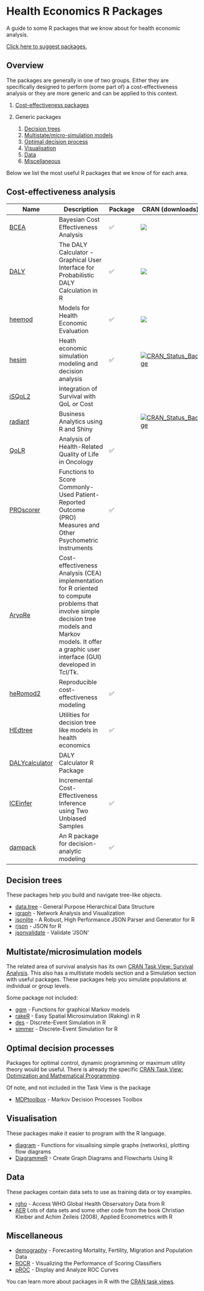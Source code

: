 
Health Economics R Packages
===========================

A guide to some R packages that we know about for health economic analysis.

[Click here to suggest packages.](https://github.com/n8thangreen/health_economics_R_packages/issues)

Overview
--------

The packages are generally in one of two groups. Either they are specifically designed to perform (some part of) a cost-effectiveness analysis or they are more generic and can be applied to this context.

1.  [Cost-effectiveness packages](#cost-effectiveness-analysis)

1.  Generic packages
    1.  [Decision trees](#decision-trees) 
    2.  [Multistate/micro-simulation models](#multistatemicrosimulation-models)
    3.  [Optimal decision process](#optimal-decision-processes)
    4.  [Visualisation](#visualisation)
    5.  [Data](#data)
    6.  [Miscellaneous](#miscellaneous)

Below we list the most useful R packages that we know of for each area.


Cost-effectiveness analysis
---------------------------

| Name | Description | Package | CRAN (downloads) |
|------|-------------|---------|----------------|
| [BCEA](https://cran.r-project.org/web/packages/BCEA/index.html) | Bayesian Cost Effectiveness Analysis | :white_check_mark: |![](https://www.r-pkg.org/badges/version/BCEA) |
| [DALY](https://cran.r-project.org/web/packages/DALY/index.html) | The DALY Calculator - Graphical User Interface for Probabilistic DALY Calculation in R | :white_check_mark: | ![](https://www.r-pkg.org/badges/version/DALY) |
| [heemod](https://cran.r-project.org/web/packages/heemod/index.html) | Models for Health Economic Evaluation | :white_check_mark: | ![](http://www.r-pkg.org/badges/version/heemod) |
| [hesim](http://innovationvalueinitiative.github.io/hesim/) | Heath economic simulation modeling and decision analysis | :white_check_mark: | [![CRAN_Status_Badge](https://www.r-pkg.org/badges/version/hesim)](https://cran.r-project.org/package=hesim) |
| [iSQoL2](http://sites.stat.sinica.edu.tw/isqol/) | Integration of Survival with QoL or Cost | | |
| [radiant](http://vnijs.github.io/radiant/) | Business Analytics using R and Shiny | | [![CRAN\_Status\_Badge](http://www.r-pkg.org/badges/version/radiant)](https://CRAN.R-project.org/package=radiant) |
| [QoLR](https://cran.r-project.org/web/packages/QoLR/index.html) | Analysis of Health-Related Quality of Life in Oncology | :white_check_mark: | |
| [PROscorer](https://cran.rstudio.com/web/packages/PROscorer/index.html) | Functions to Score Commonly-Used Patient-Reported Outcome (PRO) Measures and Other Psychometric Instruments | :white_check_mark: | |
| [ArvoRe](http://arvore.r-forge.r-project.org/) | Cost-effectiveness Analysis (CEA) implementation for R oriented to compute problems that involve simple decision tree models and Markov models. It offer a graphic user interface (GUI) developed in Tcl/Tk. | | |
| [heRomod2](https://github.com/jrdnmdhl/heRomod2) | Reproducible cost-effectiveness modeling | :white_check_mark: | |
| [HEdtree](https://github.com/petedodd/HEdtree) | Utilities for decision tree like models in health economics | :white_check_mark: | |
| [DALYcalculator](https://github.com/TuftsCEVR/DALYcalculator) | DALY Calculator R Package | | |
| [ICEinfer](https://cran.r-project.org/web/packages/ICEinfer/index.html) | Incremental Cost-Effectiveness Inference using Two Unbiased Samples | :white_check_mark: | |
| [dampack](https://github.com/feralaes/dampack) | An R package for decision-analytic modeling | :white_check_mark: | |


Decision trees
--------------

These packages help you build and navigate tree-like objects.

-   [data.tree](https://cran.r-project.org/web/packages/data.tree/index.html) - General Purpose Hierarchical Data Structure
-   [igraph](https://cran.r-project.org/web/packages/igraph/index.html) - Network Analysis and Visualization
-   [jsonlite](https://cran.r-project.org/web/packages/jsonlite/index.html) - A Robust, High Performance JSON Parser and Generator for R
-   [rjson](https://cran.r-project.org/web/packages/rjson/index.html) - JSON for R
-   [jsonvalidate](https://github.com/hadley/dplyr) - Validate 'JSON'


Multistate/microsimulation models
----------------------------------

The related area of survival analysis has its own [CRAN Task View: Survival Analysis](https://cran.r-project.org/web/views/Survival.html).
This also has a multistate models section and a Simulation section with useful packages.
These packages help you simulate populations at individual or group levels.

Some package not included:

-   [ggm](https://cran.r-project.org/web/packages/ggm/index.html) - Functions for graphical Markov models
-   [rakeR](https://cran.r-project.org/web/packages/rakeR/index.html) - Easy Spatial Microsimulation (Raking) in R
-   [des](https://github.com/matloff/des) - Discrete-Event Simulation in R
-   [simmer](https://github.com/r-simmer/simmer) - Discrete-Event Simulation for R


Optimal decision processes
--------------------------

Packages for optimal control, dynamic programming or maximum utility theory would be useful. There is already the specific [CRAN Task View: Optimization and Mathematical Programming](https://cran.r-project.org/web/views/Optimization.html).

Of note, and not included in the Task View is the package

-   [MDPtoolbox](https://cran.r-project.org/web/packages/MDPtoolbox/index.html) - Markov Decision Processes Toolbox


Visualisation
-------------

These packages make it easier to program with the R language.

-   [diagram](https://cran.r-project.org/web/packages/diagram/index.html) - Functions for visualising simple graphs (networks), plotting flow diagrams
-   [DiagrammeR](https://cran.r-project.org/web/packages/DiagrammeR/index.html) - Create Graph Diagrams and Flowcharts Using R


Data
----

These packages contain data sets to use as training data or toy examples.

-   [rgho](https://github.com/hadley/babynames) - Access WHO Global Health Observatory Data from R
-   [AER](https://cran.r-project.org/web/packages/AER/index.html) Lots of data sets and some other code from the book Christian Kleiber and Achim Zeileis (2008), Applied Econometrics with R


Miscellaneous
-------------

- [demography](https://www.rdocumentation.org/packages/demography/versions/1.20) - Forecasting Mortality, Fertility, Migration and Population Data
- [ROCR](https://cran.r-project.org/web/packages/ROCR/index.html) - Visualizing the Performance of Scoring Classifiers
- [pROC](https://cran.r-project.org/web/packages/pROC/index.html) - Display and Analyze ROC Curves

You can learn more about packages in R with the [CRAN task views](https://cran.r-project.org/web/views/).
